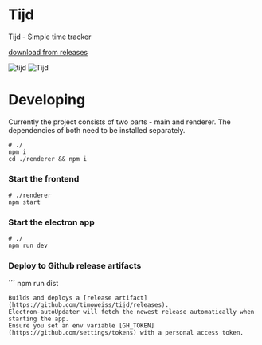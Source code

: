 # Tijd

Tijd - Simple time tracker

[download from releases](https://github.com/timoweiss/tijd/releases)

![tijd](https://user-images.githubusercontent.com/5221667/30666790-c2904058-9e55-11e7-862b-0639446770f5.gif)
![Tijd](https://user-images.githubusercontent.com/5221667/29753618-7252bca8-8b75-11e7-8256-a3a24b0190b9.png)

# Developing

Currently the project consists of two parts - main and renderer. The dependencies of both need to be installed separately.


```
# ./
npm i
cd ./renderer && npm i
```
### Start the frontend
```
# ./renderer
npm start
```
### Start the electron app
```
# ./
npm run dev
```

### Deploy to Github release artifacts
´´´
npm run dist
```
Builds and deploys a [release artifact](https://github.com/timoweiss/tijd/releases).
Electron-autoUpdater will fetch the newest release automatically when starting the app. 
Ensure you set an env variable [GH_TOKEN](https://github.com/settings/tokens) with a personal access token.